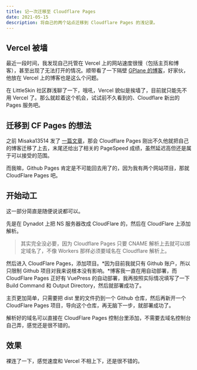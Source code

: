 ```yaml
---
title: 记一次迁移至 Cloudflare Pages
date: 2021-05-15
description: 将自己的两个站点迁移到 Cloudflare Pages 的浅记录。
---
```


## Vercel 被墙

最近一段时间，我发现自己托管在 Vercel 上的网站速度很慢（包括主页和博客），甚至出现了无法打开的情况。顺带看了一下隔壁 [GPlane 的博客](https://blog.gplane.win)，好家伙，他放在 Vercel 上的博客也是这么个问题。

在 LittleSkin 社区群浅聊了一下，哦吼，Vercel 貌似是挨墙了，目前就只能先不用 Vercel 了。那么就趁着这个机会，试试前不久看到的、Cloudflare 新出的 Pages 服务吧。

## 迁移到 CF Pages 的想法

之前 Misaka13514 发了 [一篇文章](https://blog.atri.tk/2021/deploy-frontend-to-cfpages/)，那会 Cloudflare Pages 刚出不久他就把自己的博客迁移了上去，末尾还给出了相关的 PageSpeed 成绩，虽然延迟高但还是属于可以接受的范围。

而我嘛，Github Pages 肯定是不可能回去用了的，因为我有两个网站项目，那就 CloudFlare Pages 吧。

## 开始动工

这一部分简直是随便说说都可以。

先是在 Dynadot 上把 NS 服务器改成 CloudFlare 的，然后在 CloudFlare 上添加解析。

> 其实完全没必要，因为 Cloudflare Pages 只要 CNAME 解析上去就可以绑定域名了，不像 Workers 那样必须要域名在 Cloudflare 解析上。

然后进入 CloudFlare Pages，添加项目。*因为目前我就只有 Github 账户，所以只限制 Github 项目对我来说根本没有影响。*博客我一直在用自动部署，而 CloudFlare Pages 正好有 VuePress 的自动部署，我再按照实际情况填写了一下 Build Command 和 Output Directory，然后就部署成功了。

主页更加简单，只需要把 dist 里的文件扔到一个 Github 仓库，然后再新开一个 CloudFlare Pages 项目，导向这个仓库，再无脑下一步，就部署成功了。

解析好的域名可以直接在 CloudFlare Pages 控制台里添加，不需要去域名控制台自己弄，感觉还是很不错的。

## 效果

裸连了一下，感觉速度和 Vercel 不相上下，还是很不错的。